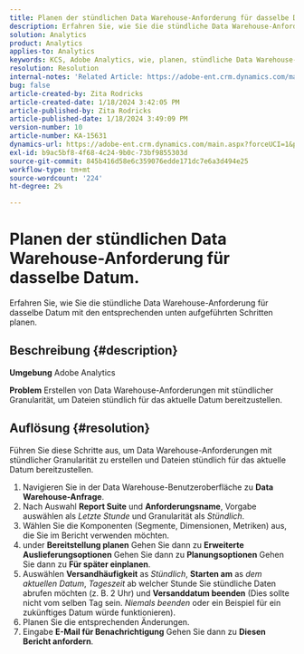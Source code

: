 ```yaml
---
title: Planen der stündlichen Data Warehouse-Anforderung für dasselbe Datum.
description: Erfahren Sie, wie Sie die stündliche Data Warehouse-Anforderung für dasselbe Datum planen.
solution: Analytics
product: Analytics
applies-to: Analytics
keywords: KCS, Adobe Analytics, wie, planen, stündliche Data Warehouse-Anforderung, gleiches Datum
resolution: Resolution
internal-notes: 'Related Article: https://adobe-ent.crm.dynamics.com/main.aspx?appid=c8f3a4cd-a068-e911-a957-000d3a34e00b&pagetype=entityrecord&etn=knowledgearticle&id=b5d08a45-cea0-ea11-a812-000d3a303484'
bug: false
article-created-by: Zita Rodricks
article-created-date: 1/18/2024 3:42:05 PM
article-published-by: Zita Rodricks
article-published-date: 1/18/2024 3:49:09 PM
version-number: 10
article-number: KA-15631
dynamics-url: https://adobe-ent.crm.dynamics.com/main.aspx?forceUCI=1&pagetype=entityrecord&etn=knowledgearticle&id=38e3cf20-18b6-ee11-a569-6045bd0065f9
exl-id: b9ac5bf8-4f68-4c24-9b0c-73bf9855303d
source-git-commit: 845b416d58e6c359076edde171dc7e6a3d494e25
workflow-type: tm+mt
source-wordcount: '224'
ht-degree: 2%

---
```


# Planen der stündlichen Data Warehouse-Anforderung für dasselbe Datum.


Erfahren Sie, wie Sie die stündliche Data Warehouse-Anforderung für dasselbe Datum mit den entsprechenden unten aufgeführten Schritten planen.

## Beschreibung {#description}


<b>Umgebung</b>
Adobe Analytics

<b>Problem</b>
Erstellen von Data Warehouse-Anforderungen mit stündlicher Granularität, um Dateien stündlich für das aktuelle Datum bereitzustellen.


## Auflösung {#resolution}


Führen Sie diese Schritte aus, um Data Warehouse-Anforderungen mit stündlicher Granularität zu erstellen und Dateien stündlich für das aktuelle Datum bereitzustellen.

1. Navigieren Sie in der Data Warehouse-Benutzeroberfläche zu <b>Data Warehouse-Anfrage</b>.
2. Nach Auswahl <b>Report Suite</b> und <b>Anforderungsname</b>, Vorgabe auswählen als *Letzte Stunde* und Granularität als *Stündlich*.
3. Wählen Sie die Komponenten (Segmente, Dimensionen, Metriken) aus, die Sie im Bericht verwenden möchten.
4. under <b>Bereitstellung planen</b> Gehen Sie dann zu <b>Erweiterte Auslieferungsoptionen</b> Gehen Sie dann zu <b>Planungsoptionen</b> Gehen Sie dann zu <b>Für später einplanen</b>.
5. Auswählen <b>Versandhäufigkeit</b> as *Stündlich*, <b>Starten am</b> as *dem aktuellen Datum*, *Tageszeit* ab welcher Stunde Sie stündliche Daten abrufen möchten (z. B. 2 Uhr) und <b>Versanddatum beenden</b> (Dies sollte nicht vom selben Tag sein. *Niemals beenden* oder ein Beispiel für ein zukünftiges Datum würde funktionieren).
6. Planen Sie die entsprechenden Änderungen.
7. Eingabe <b>E-Mail für Benachrichtigung</b> Gehen Sie dann zu <b>Diesen Bericht anfordern</b>.
